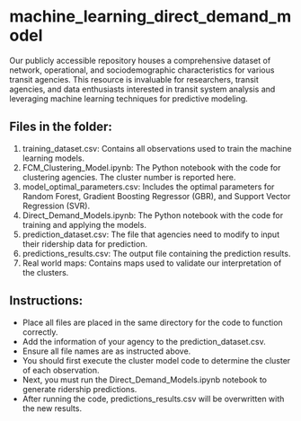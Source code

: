 # machine_learning_direct_demand_model
Our publicly accessible repository houses a comprehensive dataset of network, operational, and sociodemographic characteristics for various transit agencies. This resource is invaluable for researchers, transit agencies, and data enthusiasts interested in transit system analysis and leveraging machine learning techniques for predictive modeling.

## Files in the folder:

1. training_dataset.csv: Contains all observations used to train the machine learning models.
2. FCM_Clustering_Model.ipynb: The Python notebook with the code for clustering agencies. The cluster number is reported here. 
3. model_optimal_parameters.csv: Includes the optimal parameters for Random Forest, Gradient Boosting Regressor (GBR), and Support Vector Regression (SVR).
4. Direct_Demand_Models.ipynb: The Python notebook with the code for training and applying the models.
5. prediction_dataset.csv: The file that agencies need to modify to input their ridership data for prediction.
6. predictions_results.csv: The output file containing the prediction results.
7. Real world maps: Contains maps used to validate our interpretation of the clusters.

## Instructions:


- Place all files are placed in the same directory for the code to function correctly.
- Add the information of your agency to the prediction_dataset.csv.
- Ensure all file names are as instructed above.
- You should first execute the cluster model code to determine the cluster of each observation.
- Next, you must run the Direct_Demand_Models.ipynb notebook to generate ridership predictions.
- After running the code, predictions_results.csv will be overwritten with the new results.
